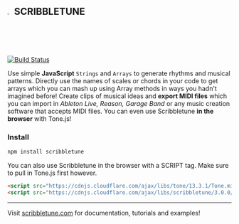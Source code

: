 ## <img width=2% src="https://scribbletune.com/images/scribbletune-logo.png"> SCRIBBLETUNE

[![Build Status](https://travis-ci.com/scribbletune/scribbletune.svg?branch=master)](http://travis-ci.com/scribbletune/scribbletune)

Use simple **JavaScript** `Strings` and `Arrays` to generate rhythms and musical patterns. Directly use the names of scales or chords in your code to get arrays which you can mash up using Array methods in ways you hadn't imagined before! Create clips of musical ideas and **export MIDI files** which you can import in _Ableton Live, Reason, Garage Band_ or any music creation software that accepts MIDI files. You can even use Scribbletune **in the browser** with Tone.js!

### Install

```bash
npm install scribbletune
```

You can also use Scribbletune in the browser with a SCRIPT tag. Make sure to pull in Tone.js first however.

```html
<script src="https://cdnjs.cloudflare.com/ajax/libs/tone/13.3.1/Tone.min.js"></script>
<script src="https://cdnjs.cloudflare.com/ajax/libs/scribbletune/3.0.0/scribbletune.js"></script>
```

---

Visit [scribbletune.com](https://scribbletune.com) for documentation, tutorials and examples!
